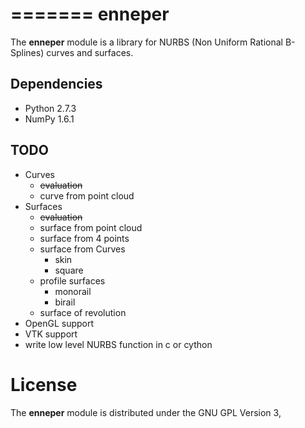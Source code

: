 =======
enneper
=======

The **enneper** module is a library for NURBS (Non Uniform Rational B-Splines) curves and surfaces.


Dependencies
------------
* Python 2.7.3
* NumPy 1.6.1

TODO
----

* Curves
    * ~~evaluation~~
    * curve from point cloud
* Surfaces
    * ~~evaluation~~
    * surface from point cloud
    * surface from 4 points
    * surface from Curves
        * skin
        * square
    * profile surfaces
        * monorail
        * birail
    * surface of revolution
* OpenGL support
* VTK support
* write low level NURBS function in c or cython


License
=======

The **enneper** module is distributed under the GNU GPL Version 3,